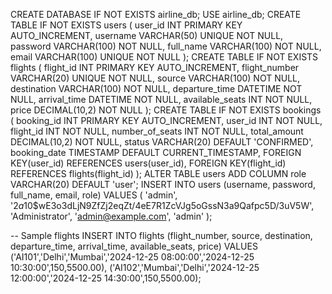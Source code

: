 CREATE DATABASE IF NOT EXISTS airline_db;
USE airline_db;
CREATE TABLE IF NOT EXISTS users (
    user_id INT PRIMARY KEY AUTO_INCREMENT,
    username VARCHAR(50) UNIQUE NOT NULL,
    password VARCHAR(100) NOT NULL,
    full_name VARCHAR(100) NOT NULL,
    email VARCHAR(100) UNIQUE NOT NULL
);
CREATE TABLE IF NOT EXISTS flights (
    flight_id INT PRIMARY KEY AUTO_INCREMENT,
    flight_number VARCHAR(20) UNIQUE NOT NULL,
    source VARCHAR(100) NOT NULL,
    destination VARCHAR(100) NOT NULL,
    departure_time DATETIME NOT NULL,
    arrival_time DATETIME NOT NULL,
    available_seats INT NOT NULL,
    price DECIMAL(10,2) NOT NULL
);
CREATE TABLE IF NOT EXISTS bookings (
    booking_id INT PRIMARY KEY AUTO_INCREMENT,
    user_id INT NOT NULL,
    flight_id INT NOT NULL,
    number_of_seats INT NOT NULL,
    total_amount DECIMAL(10,2) NOT NULL,
    status VARCHAR(20) DEFAULT 'CONFIRMED',
    booking_date TIMESTAMP DEFAULT CURRENT_TIMESTAMP,
    FOREIGN KEY(user_id) REFERENCES users(user_id),
    FOREIGN KEY(flight_id) REFERENCES flights(flight_id)
);
ALTER TABLE users ADD COLUMN role VARCHAR(20) DEFAULT 'user';
INSERT INTO users (username, password, full_name, email, role)
VALUES (
    'admin', 
    '$2a$10$wE3o3dLjN9ZfZj2eqZt/4eE7R1ZcVJg5oGssN3a9Qafpc5D/3uV5W', 
    'Administrator', 
    'admin@example.com', 
    'admin'
);


-- Sample flights
INSERT INTO flights (flight_number, source, destination, departure_time, arrival_time, available_seats, price)
VALUES 
('AI101','Delhi','Mumbai','2024-12-25 08:00:00','2024-12-25 10:30:00',150,5500.00),
('AI102','Mumbai','Delhi','2024-12-25 12:00:00','2024-12-25 14:30:00',150,5500.00);
